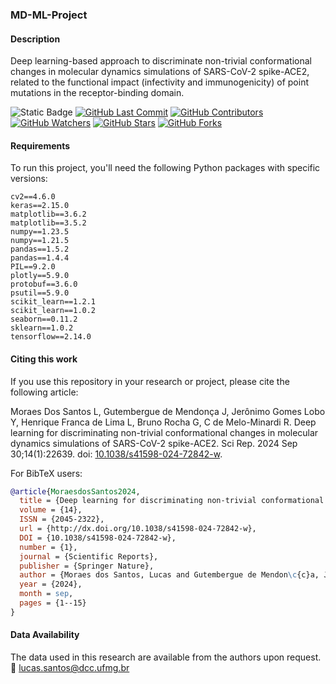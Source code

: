 ### MD-ML-Project

#### Description

Deep learning-based approach to discriminate non-trivial conformational changes in molecular dynamics simulations of SARS-CoV-2 spike-ACE2, related to the functional impact (infectivity and immunogenicity) of point mutations in the receptor-binding domain.

![Static Badge](https://img.shields.io/badge/build-v1.0.0-blue?label=version)
[![GitHub Last Commit](https://img.shields.io/github/last-commit/LBS-UFMG/MD-ML-Project)](https://github.com/LBS-UFMG/MD-ML-Project/commits)
[![GitHub Contributors](https://img.shields.io/github/contributors/LBS-UFMG/MD-ML-Project)](https://github.com/LBS-UFMG/MD-ML-Project)
[![GitHub Watchers](https://img.shields.io/github/watchers/LBS-UFMG/MD-ML-Project?style=social)](https://github.com/LBS-UFMG/MD-ML-Project)
[![GitHub Stars](https://img.shields.io/github/stars/LBS-UFMG/MD-ML-Project?style=social)](https://github.com/LBS-UFMG/MD-ML-Project)
[![GitHub Forks](https://img.shields.io/github/forks/LBS-UFMG/MD-ML-Project?style=social)](https://github.com/LBS-UFMG/MD-ML-Project)

#### Requirements

To run this project, you'll need the following Python packages with specific versions:

```
cv2==4.6.0
keras==2.15.0
matplotlib==3.6.2
matplotlib==3.5.2
numpy==1.23.5
numpy==1.21.5
pandas==1.5.2
pandas==1.4.4
PIL==9.2.0
plotly==5.9.0
protobuf==3.6.0
psutil==5.9.0
scikit_learn==1.2.1
scikit_learn==1.0.2
seaborn==0.11.2
sklearn==1.0.2
tensorflow==2.14.0
```

#### Citing this work

If you use this repository in your research or project, please cite the following article:

Moraes Dos Santos L, Gutembergue de Mendonça J, Jerônimo Gomes Lobo Y, Henrique Franca de Lima L, Bruno Rocha G, C de Melo-Minardi R. Deep learning for discriminating non-trivial conformational changes in molecular dynamics simulations of SARS-CoV-2 spike-ACE2. Sci Rep. 2024 Sep 30;14(1):22639. doi: [10.1038/s41598-024-72842-w](https://doi.org/10.1038/s41598-024-72842-w).

For BibTeX users:

```bibtex
@article{MoraesdosSantos2024,
  title = {Deep learning for discriminating non-trivial conformational changes in molecular dynamics simulations of SARS-CoV-2 spike-ACE2},
  volume = {14},
  ISSN = {2045-2322},
  url = {http://dx.doi.org/10.1038/s41598-024-72842-w},
  DOI = {10.1038/s41598-024-72842-w},
  number = {1},
  journal = {Scientific Reports},
  publisher = {Springer Nature},
  author = {Moraes dos Santos, Lucas and Gutembergue de Mendon\c{c}a, Jos{\'e} and Jer{\^o}nimo Gomes Lobo, Yan and Henrique Franca de Lima, Leonardo and Bruno Rocha, Gerd and C. de Melo-Minardi, Raquel},
  year = {2024},
  month = sep,
  pages = {1--15}
}
```

#### Data Availability

The data used in this research are available from the authors upon request.  
📧 [lucas.santos@dcc.ufmg.br](mailto:lucas.santos@dcc.ufmg.br)

